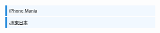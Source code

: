 <ul>
  <li>
    <a href="https://il9feycut.github.io/PWA/Apple/">iPhone Mania</a>
  </li>
  <li>
  <a href="https://il9feycut.github.io/PWA/jreast/">JR東日本</a>
  </li>
</ul>

<style>
  ul li, ol li {
  color: #2d8fdd;
  border-left: solid 6px #2d8fdd;/*左側の線*/
  background: #f1f8ff;/*背景色*/
  margin-bottom: 3px;/*下のバーとの余白*/
   line-height: 1.5;
  padding: 0.5em;
  list-style-type: none!important;/*ポチ消す*/
}
</style>
